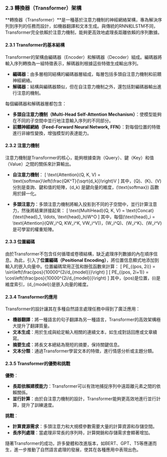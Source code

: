 ### **2.3 轉換器（Transformer）架構**

**轉換器（Transformer）**是一種基於注意力機制的神經網絡架構，專為解決序列到序列的任務而設計，如機器翻譯和文本生成。與傳統的RNN和LSTM不同，Transformer完全依賴於注意力機制，能夠更高效地處理長距離依賴的序列數據。

#### **2.3.1 Transformer的基本結構**

Transformer的架構由編碼器（Encoder）和解碼器（Decoder）組成。編碼器將輸入序列轉換為一組特徵表示，解碼器則根據這些特徵生成輸出序列。

- **編碼器**：由多層相同結構的編碼器層組成，每層包括多頭自注意力機制和前饋神經網絡。
- **解碼器**：結構與編碼器類似，但在自注意力機制之外，還包括對編碼器輸出進行注意的機制。

每個編碼器和解碼器層都包含：
- **多頭自注意力機制（Multi-Head Self-Attention Mechanism）**：使模型能夠在不同的子空間中並行地注意輸入序列的不同部分。
- **前饋神經網絡（Feed-Forward Neural Network, FFN）**：對每個位置的特徵進行非線性變換，增強模型的表達能力。

#### **2.3.2 注意力機制**

注意力機制是Transformer的核心，能夠根據查詢（Query）、鍵（Key）和值（Value）之間的關係來計算輸出。

- **自注意力機制**：
  \[
  \text{Attention}(Q, K, V) = \text{softmax}\left(\frac{QK^T}{\sqrt{d_k}}\right)V
  \]
  其中，\(Q\)、\(K\)、\(V\) 分別是查詢、鍵和值的矩陣，\(d_k\) 是鍵向量的維度，\(\text{softmax}\) 函數用於歸一化。

- **多頭注意力**：多頭注意力機制將輸入投影到不同的子空間中，並行計算注意力，然後將結果拼接起來：
  \[
  \text{MultiHead}(Q, K, V) = \text{Concat}(\text{head}_1, \ldots, \text{head}_h)W^O
  \]
  其中，每個\(\text{head}_i = \text{Attention}(QW_i^Q, KW_i^K, VW_i^V)\)，\(W_i^Q\)、\(W_i^K\)、\(W_i^V\)是可學習的權重矩陣。

#### **2.3.3 位置編碼**

由於Transformer不包含任何循環或卷積結構，缺乏處理序列數據的內在順序信息。為此，引入了**位置編碼（Positional Encoding）**，將位置信息顯式地添加到輸入的嵌入向量中。位置編碼常用正弦和餘弦函數來計算：
\[
PE_{(pos, 2i)} = \sin\left(\frac{pos}{10000^{2i/d_{model}}}\right)
\]
\[
PE_{(pos, 2i+1)} = \cos\left(\frac{pos}{10000^{2i/d_{model}}}\right)
\]
其中，\(pos\)是位置，\(i\)是維度索引，\(d_{model}\)是嵌入向量的維度。

#### **2.3.4 Transformer的應用**

Transformer的設計讓其在多種自然語言處理任務中得到了廣泛應用：

- **機器翻譯**：將一種語言的句子翻譯為另一種語言，Transformer的高效架構極大提升了翻譯質量。
- **文本生成**：用於生成與給定輸入相關的連續文本，如生成對話回應或文章續寫。
- **摘要生成**：將長文本總結為簡短的摘要，保持關鍵信息。
- **文本分類**：通過Transformer學習文本的特徵，進行情感分析或主題分類。

#### **2.3.5 Transformer的優勢和挑戰**

**優勢**：
- **長距依賴建模能力**：Transformer可以有效地捕捉序列中遠距離元素之間的依賴關係。
- **並行計算**：由於自注意力機制的設計，Transformer能夠更高效地進行並行計算，提升了訓練速度。

**挑戰**：
- **計算資源需求**：多頭注意力和大規模參數需要大量的計算資源和存儲空間。
- **長序列處理**：當處理非常長的序列時，計算開銷和存儲需求會顯著增加。

隨著Transformer的成功，許多變體和改進版本，如BERT、GPT、T5等應運而生，進一步推動了自然語言處理的發展，使其在各種應用中表現出色。